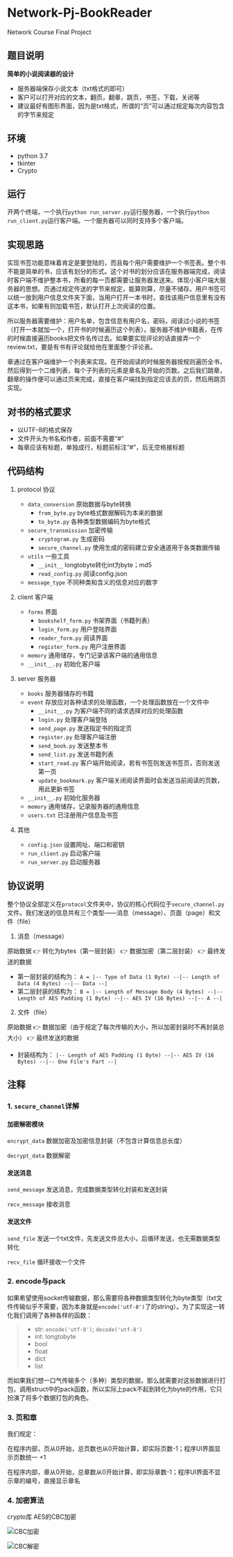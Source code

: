 # Network-Pj-BookReader
Network Course Final Project  

## 题目说明
**简单的小说阅读器的设计**

- 服务器端保存小说文本（txt格式的即可）
- 客户可以打开对应的文本，翻页，翻章，跳页，书签，下载，关闭等
- 建议最好有图形界面，因为是txt格式，所谓的“页”可以通过规定每次内容包含的字节来规定

## 环境
- python 3.7
- tkinter
- Crypto

## 运行
开两个终端，一个执行`python run_server.py`运行服务器，一个执行`python run_client.py`运行客户端。一个服务器可以同时支持多个客户端。

## 实现思路
实现书签功能意味着肯定是要登陆的，而且每个用户需要维护一个书签表。整个书不能是简单的书，应该有划分的形式。这个对书的划分应该在服务器端完成，阅读时客户端不维护整本书，所看的每一页都需要让服务器发送来。体现小客户端大服务器的思想。页通过规定传送的字节来规定，能算则算，尽量不储存。用户书签可以统一放到用户信息文件夹下面，当用户打开一本书时，查找该用户信息里有没有这本书，如果有则加载书签，默认打开上次阅读的位置。

所以服务器需要维护：用户名单，包含信息有用户名，密码，阅读过小说的书签（打开一本就加一个，打开书的时候遍历这个列表）。服务器不维护书籍表，在传的时候直接遍历books把文件名传过去。如果要实现评论的话直接弄一个review.txt，要是有书有评论就给他在里面整个评论表。

章通过在客户端维护一个列表来实现。在开始阅读的时候服务器按规则遍历全书，然后得到一个二维列表，每个子列表的元素是章名及开始的页数。之后我们跳章，翻章的操作便可以通过页来完成，直接在客户端找到指定应该去的页，然后用跳页实现。

## 对书的格式要求
- 以UTF-8的格式保存
- 文件开头为书名和作者，前面不需要“#”
- 每章应该有标题，单独成行，标题前标注“#”，后无空格接标题

## 代码结构
1. protocol 协议
    - `data_conversion` 原始数据与byte转换
        - `from_byte.py` byte格式数据解码为本来的数据
        - `to_byte.py` 各种类型数据编码为byte格式
    - `secure_transmission` 加密传输
        - `cryptogram.py` 生成密码
        - `secure_channel.py` 使用生成的密码建立安全通道用于各类数据传输
    - `utils` 一些工具
        - `__init__` longtobyte转化int为byte；md5
        - `read_config.py` 阅读config.json
    - `message_type` 不同种类和含义的信息对应的数字

2. client 客户端
    - `forms` 界面
        - `bookshelf_form.py` 书架界面（书籍列表）
        - `login_form.py` 用户登陆界面
        - `reader_form.py` 阅读界面
        - `register_form.py` 用户注册界面
    - `memory` 通用储存，专门记录该客户端的通用信息
    - `__init__.py` 初始化客户端

3. server 服务器
    - `books` 服务器储存的书籍
    - `event` 存放应对各种请求的处理函数，一个处理函数放在一个文件中
        - `__init__.py` 为客户端不同的请求选择对应的处理函数
        - `login.py` 处理客户端登陆
        - `send_page.py` 发送指定书的指定页
        - `register.py` 处理客户端注册
        - `send_book.py` 发送整本书
        - `send_list.py` 发送书籍列表
        - `start_read.py` 客户端开始阅读，若有书签则发送书签页，否则发送第一页
        - `update_bookmark.py` 客户端关闭阅读界面时会发送当前阅读的页数，用此更新书签
    - `__init__.py` 初始化服务器
    - `memory` 通用储存，记录服务器的通用信息
    - `users.txt` 已注册用户信息及书签
    
4. 其他
    - `config.json` 设置网址、端口和密钥
    - `run_client.py` 启动客户端
    - `run_server.py` 启动服务器


## 协议说明
整个协议全部定义在`protocol`文件夹中，协议的核心代码位于`secure_channel.py`文件。我们发送的信息共有三个类型——消息（message）、页面（page）和文件（file）

1. 消息（message）

原始数据 👉 转化为bytes（第一层封装） 👉 数据加密（第二层封装） 👉 最终发送的数据
- 第一层封装的结构为：
`A = |-- Type of Data (1 Byte) --|-- Length of Data (4 Bytes) --|-- Data --|`
- 第二层封装的结构为：
`B = |-- Length of Message Body (4 Bytes) --|-- Length of AES Padding (1 Byte) --|-- AES IV (16 Bytes) --|-- A --|`

2. 文件（file）

原始数据 👉 数据加密（由于规定了每次传输的大小，所以加密封装时不再封装总大小） 👉 最终发送的数据
- 封装结构为：
`|-- Length of AES Padding (1 Byte) --|-- AES IV (16 Bytes) --|-- One File's Part --|`

## 注释
### 1. `secure_channel`详解
#### 加密解密模块

`encrypt_data` 数据加密及加密信息封装（不包含计算信息总长度）

`decrypt_data` 数据解密
#### 发送消息

`send_message` 发送消息，完成数据类型转化封装和发送封装

`recv_message` 接收消息

#### 发送文件
`send_file` 发送一个txt文件，先发送文件总大小，后循环发送，也无需数据类型转化

`recv_file` 循环接收一个文件

### 2. encode与pack
如果希望使用socket传输数据，那么需要将各种数据类型转化为byte类型（txt文件传输似乎不需要，因为本身就是`encode('utf-8')`了的string）。为了实现这一转化我们调用了各种各样的函数：
>- str: `encode('utf-8')`; `decode('utf-8')`
>- int: longtobyte
>- bool
>- float
>- dict
>- list

而如果我们想一口气传输多个（多种）类型的数据，那么就需要对这些数据进行打包，调用struct中的pack函数，所以实际上pack不起到转化为byte的作用，它只扮演了将多个数据打包的角色。

### 3. 页和章
我们规定：

在程序内部，页从0开始，总页数也从0开始计算，即实际页数-1；程序UI界面显示页数统一 +1

在程序内部，章从0开始，总章数从0开始计算，即实际章数-1；程序UI界面不显示章的编号，直接显示章名

### 4. 加密算法
crypto库 AES的CBC加密

![CBC加密](./Picture/CBC_encryption.svg.png)

![CBC解密](./Picture/CBC_decryption.svg.png)
